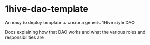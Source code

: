 # 1hive-dao-template

An easy to deploy template to create a generic 1Hive style DAO

Docs explaining how that DAO works and what the various roles and responsibilities are
